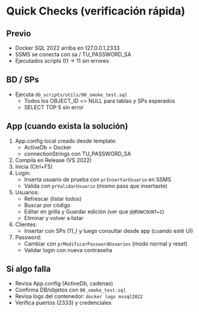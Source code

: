 # Quick Checks (verificación rápida)

## Previo
- Docker SQL 2022 arriba en 127.0.0.1,2333
- SSMS se conecta con sa / TU_PASSWORD_SA
- Ejecutados scripts 01 → 11 sin errores

## BD / SPs
- Ejecuta `db_scripts/utils/00_smoke_test.sql`
  - Todos los OBJECT_ID <> NULL para tablas y SPs esperados
  - SELECT TOP 5 sin error

## App (cuando exista la solución)
1) App.config local creado desde template:
   - ActiveDb = Docker
   - connectionStrings con TU_PASSWORD_SA
2) Compila en Release (VS 2022)
3) Inicia (Ctrl+F5)
4) Login:
   - Inserta usuario de prueba con `prInsertarUsuario` en SSMS
   - Valida con `prValidarUsuario` (mismo pass que insertaste)
5) Usuarios:
   - Refrescar (listar todos)
   - Buscar por código
   - Editar en grilla y Guardar edición (ver que `@@ROWCOUNT=1`)
   - Eliminar y volver a listar
6) Clientes:
   - Insertar con SPs (11_) y luego consultar desde app (cuando esté UI)
7) Password:
   - Cambiar con `prModificarPasswordUsuarios` (modo normal y reset)
   - Validar login con nueva contraseña

## Si algo falla
- Revisa App.config (ActiveDb, cadenas)
- Confirma DB/objetos con `00_smoke_test.sql`
- Revisa logs del contenedor: `docker logs mssql2022`
- Verifica puertos (2333) y credenciales